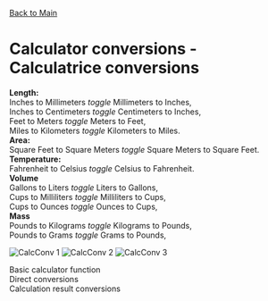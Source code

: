 [Back to Main](https://michelvilleneuve.github.io/)
# **Calculator conversions - Calculatrice conversions**
**Length:**  
 Inches to Millimeters *toggle* Millimeters to Inches,  
 Inches to Centimeters *toggle* Centimeters to Inches,  
 Feet to Meters *toggle* Meters to Feet,  
 Miles to Kilometers *toggle* Kilometers to Miles.  
**Area:**  
  Square Feet to Square Meters *toggle* Square Meters to Square Feet.  
**Temperature:**  
  Fahrenheit to Celsius *toggle* Celsius to Fahrenheit.  
**Volume**  
Gallons to Liters *toggle* Liters to Gallons,  
Cups to Milliliters *toggle* Milliliters to Cups,  
Cups to Ounces *toggle* Ounces to Cups,  
**Mass**  
Pounds to Kilograms *toggle* Kilograms to Pounds,  
Pounds to Grams *toggle* Grams to Pounds,  

![CalcConv 1](https://github.com/user-attachments/assets/6bade550-3751-4ec9-8fc2-b5f65caacba2)
![CalcConv 2](https://github.com/user-attachments/assets/02803813-afcc-47da-a4e7-fab80ec32b91)
![CalcConv 3](https://github.com/user-attachments/assets/e1f40de9-9380-496a-a192-0fce623da40e)



Basic calculator function  
Direct conversions  
Calculation result conversions  
